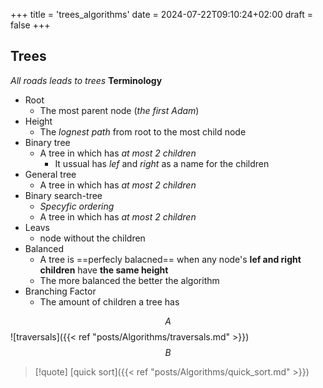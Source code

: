 +++
title = 'trees_algorithms'
date = 2024-07-22T09:10:24+02:00
draft = false
+++

## Trees 
*All roads leads to trees*
**Terminology**
- Root
	- The most parent node (*the first Adam*)
- Height
	- The *lognest path* from root to the most child node
- Binary tree 
	- A tree in which has *at most 2 children*
		- It ussual has *lef* and *right* as a name for the children 
- General tree
	- A tree in which has *at most 2 children*
- Binary search-tree 
	- *Specyfic ordering*
	- A tree in which has *at most 2 children*
- Leavs
	- node without the children
- Balanced 
	- A tree is ==perfecly balacned== when any node's **lef and right children** have **the same height**
	- The more balanced the better the algorithm
- Branching Factor 
	- The amount of children a tree has 

$$ A $$
![traversals]({{< ref "posts/Algorithms/traversals.md" >}})
$$B$$

>[!quote] [quick sort]({{< ref "posts/Algorithms/quick_sort.md" >}})